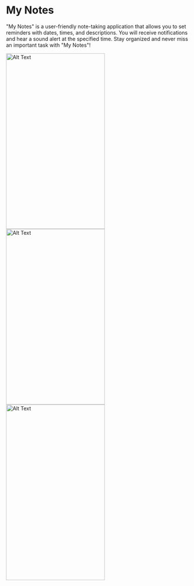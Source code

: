 ﻿# My Notes
 "My Notes" is a user-friendly note-taking application that allows you to set reminders with dates, times, and descriptions. You will receive notifications and hear a sound alert at the specified time. Stay organized and never miss an important task with "My Notes"!
 
<img src="https://github.com/fedorov-andrii-andriiovych/My-Notes/assets/120781663/412c8d9a-3347-4c69-80fc-5e1ff47db71a" alt="Alt Text" width="270" height="480">
<img src="https://github.com/fedorov-andrii-andriiovych/My-Notes/assets/120781663/8095e1b5-14f1-4dd7-9e45-eb0cf99e1317" alt="Alt Text" width="270" height="480">
<img src="https://github.com/fedorov-andrii-andriiovych/My-Notes/assets/120781663/81d60819-84c9-4f17-b394-c75c970630f6" alt="Alt Text" width="270" height="480">





